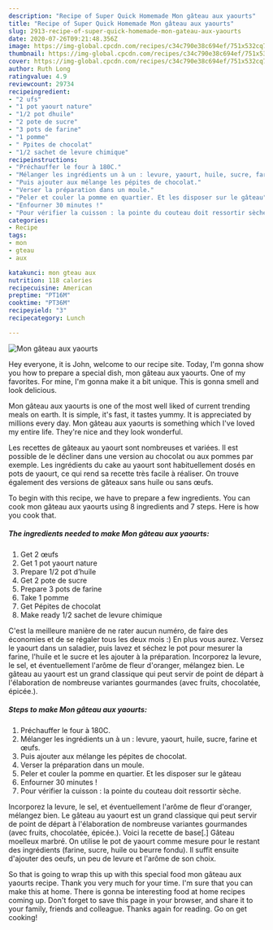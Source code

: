 ```yaml
---
description: "Recipe of Super Quick Homemade Mon gâteau aux yaourts"
title: "Recipe of Super Quick Homemade Mon gâteau aux yaourts"
slug: 2913-recipe-of-super-quick-homemade-mon-gateau-aux-yaourts
date: 2020-07-26T09:21:48.356Z
image: https://img-global.cpcdn.com/recipes/c34c790e38c694ef/751x532cq70/mon-gateau-aux-yaourts-photo-principale-de-la-recette.jpg
thumbnail: https://img-global.cpcdn.com/recipes/c34c790e38c694ef/751x532cq70/mon-gateau-aux-yaourts-photo-principale-de-la-recette.jpg
cover: https://img-global.cpcdn.com/recipes/c34c790e38c694ef/751x532cq70/mon-gateau-aux-yaourts-photo-principale-de-la-recette.jpg
author: Ruth Long
ratingvalue: 4.9
reviewcount: 29734
recipeingredient:
- "2 ufs"
- "1 pot yaourt nature"
- "1/2 pot dhuile"
- "2 pote de sucre"
- "3 pots de farine"
- "1 pomme"
- " Ppites de chocolat"
- "1/2 sachet de levure chimique"
recipeinstructions:
- "Préchauffer le four à 180C."
- "Mélanger les ingrédients un à un : levure, yaourt, huile, sucre, farine et œufs."
- "Puis ajouter aux mélange les pépites de chocolat."
- "Verser la préparation dans un moule."
- "Peler et couler la pomme en quartier. Et les disposer sur le gâteau"
- "Enfourner 30 minutes !"
- "Pour vérifier la cuisson : la pointe du couteau doit ressortir sèche."
categories:
- Recipe
tags:
- mon
- gteau
- aux

katakunci: mon gteau aux 
nutrition: 118 calories
recipecuisine: American
preptime: "PT16M"
cooktime: "PT36M"
recipeyield: "3"
recipecategory: Lunch

---
```



![Mon gâteau aux yaourts](https://img-global.cpcdn.com/recipes/c34c790e38c694ef/751x532cq70/mon-gateau-aux-yaourts-photo-principale-de-la-recette.jpg)

Hey everyone, it is John, welcome to our recipe site. Today, I'm gonna show you how to prepare a special dish, mon gâteau aux yaourts. One of my favorites. For mine, I'm gonna make it a bit unique. This is gonna smell and look delicious.

Mon gâteau aux yaourts is one of the most well liked of current trending meals on earth. It is simple, it's fast, it tastes yummy. It is appreciated by millions every day. Mon gâteau aux yaourts is something which I've loved my entire life. They're nice and they look wonderful.

Les recettes de gâteaux au yaourt sont nombreuses et variées. Il est possible de le décliner dans une version au chocolat ou aux pommes par exemple. Les ingrédients du cake au yaourt sont habituellement dosés en pots de yaourt, ce qui rend sa recette très facile à réaliser. On trouve également des versions de gâteaux sans huile ou sans œufs.


To begin with this recipe, we have to prepare a few ingredients. You can cook mon gâteau aux yaourts using 8 ingredients and 7 steps. Here is how you cook that.

<!--inarticleads1-->

##### The ingredients needed to make Mon gâteau aux yaourts:

1. Get 2 œufs
1. Get 1 pot yaourt nature
1. Prepare 1/2 pot d’huile
1. Get 2 pote de sucre
1. Prepare 3 pots de farine
1. Take 1 pomme
1. Get  Pépites de chocolat
1. Make ready 1/2 sachet de levure chimique


C&#39;est la meilleure manière de ne rater aucun numéro, de faire des économies et de se régaler tous les deux mois :) En plus vous aurez. Versez le yaourt dans un saladier, puis lavez et séchez le pot pour mesurer la farine, l&#39;huile et le sucre et les ajouter à la préparation. Incorporez la levure, le sel, et éventuellement l&#39;arôme de fleur d&#39;oranger, mélangez bien. Le gâteau au yaourt est un grand classique qui peut servir de point de départ à l&#39;élaboration de nombreuse variantes gourmandes (avec fruits, chocolatée, épicée.). 

<!--inarticleads2-->

##### Steps to make Mon gâteau aux yaourts:

1. Préchauffer le four à 180C.
1. Mélanger les ingrédients un à un : levure, yaourt, huile, sucre, farine et œufs.
1. Puis ajouter aux mélange les pépites de chocolat.
1. Verser la préparation dans un moule.
1. Peler et couler la pomme en quartier. Et les disposer sur le gâteau
1. Enfourner 30 minutes !
1. Pour vérifier la cuisson : la pointe du couteau doit ressortir sèche.


Incorporez la levure, le sel, et éventuellement l&#39;arôme de fleur d&#39;oranger, mélangez bien. Le gâteau au yaourt est un grand classique qui peut servir de point de départ à l&#39;élaboration de nombreuse variantes gourmandes (avec fruits, chocolatée, épicée.). Voici la recette de base[.] Gâteau moelleux marbré. On utilise le pot de yaourt comme mesure pour le restant des ingrédients (farine, sucre, huile ou beurre fondu). Il suffit ensuite d&#39;ajouter des oeufs, un peu de levure et l&#39;arôme de son choix. 

So that is going to wrap this up with this special food mon gâteau aux yaourts recipe. Thank you very much for your time. I'm sure that you can make this at home. There is gonna be interesting food at home recipes coming up. Don't forget to save this page in your browser, and share it to your family, friends and colleague. Thanks again for reading. Go on get cooking!
